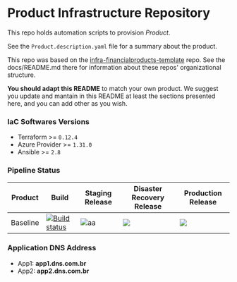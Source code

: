 # Product Infrastructure Repository

This repo holds automation scripts to provision *Product*.

See the `Product.description.yaml` file for a summary about the product.

This repo was based on the
[infra-financialproducts-template](https://github.com/stone-payments/infra-financialproducts-template)
repo. See the docs/README.md there for information about these repos' organizational structure.

**You should adapt this README** to match your own product. We suggest you update and mantain in this README at least the sections presented here, and you can add other as you wish.

### IaC Softwares Versions

- Terraform >= `0.12.4`
- Azure Provider >= `1.31.0`
- Ansible >= `2.8`

### Pipeline Status

| Product  | Build |  Staging Release | Disaster Recovery Release | Production Release
| ----- | ----- | ---- | ---- | ---- |
| Baseline  | [![Build status](https://stonepagamentos.visualstudio.com/finprods-tribe/_apis/build/status/FinancialProducts-Infra-Baseline-CI)](https://stonepagamentos.visualstudio.com/finprods-tribe/_build/latest?definitionId=1398) | ![aa](https://stonepagamentos.vsrm.visualstudio.com/_apis/public/Release/badge/4dabbf23-040c-444d-b88d-e742c1967066/4/9) | ![](https://stonepagamentos.vsrm.visualstudio.com/_apis/public/Release/badge/4dabbf23-040c-444d-b88d-e742c1967066/4/10) | ![](https://stonepagamentos.vsrm.visualstudio.com/_apis/public/Release/badge/4dabbf23-040c-444d-b88d-e742c1967066/4/11) |

### Application DNS Address

- App1: **app1.dns.com.br**
- App2: **app2.dns.com.br**